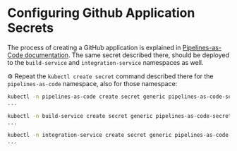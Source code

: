 Configuring Github Application Secrets
===

The process of creating a GitHub application is explained in
[Pipelines-as-Code documentation](https://pipelinesascode.com/docs/install/github_apps/#manual-setup).
The same secret described there, should be deployed to the `build-service` and
`integration-service` namespaces as well.

:gear: Repeat the `kubectl create secret` command described there for the
`pipelines-as-code` namespace, also for those namespace:

```bash
kubectl -n pipelines-as-code create secret generic pipelines-as-code-secret \
...
```

```bash
kubectl -n build-service create secret generic pipelines-as-code-secret \
...
```

```bash
kubectl -n integration-service create secret generic pipelines-as-code-secret \
...
```
